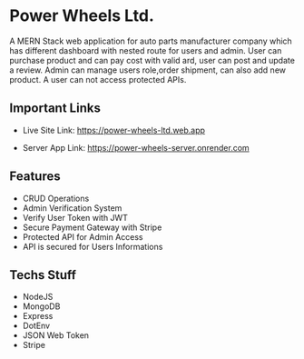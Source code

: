 # Power Wheels Ltd.

  <p>A MERN Stack web application for auto parts manufacturer company which has different dashboard with nested route for users and admin. User can purchase product and can pay cost with valid ard, user can post and update a review. Admin can manage users role,order shipment, can also add new product. A user can not access protected APIs.</p>

## Important Links

- Live Site Link: https://power-wheels-ltd.web.app

- Server App Link: https://power-wheels-server.onrender.com

## Features

- CRUD Operations
- Admin Verification System
- Verify User Token with JWT
- Secure Payment Gateway with Stripe
- Protected API for Admin Access
- API is secured for Users Informations

## Techs Stuff

- NodeJS
- MongoDB
- Express
- DotEnv
- JSON Web Token
- Stripe
